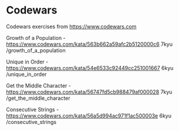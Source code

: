# Codewars
Codewars exercises from https://www.codewars.com

Growth of a Population - https://www.codewars.com/kata/563b662a59afc2b5120000c6
7kyu
/growth_of_a_population

Unique in Order - https://www.codewars.com/kata/54e6533c92449cc251001667
6kyu
/unique_in_order

Get the Middle Character - https://www.codewars.com/kata/56747fd5cb988479af000028
7kyu
/get_the_middle_character

Consecutive Strings - https://www.codewars.com/kata/56a5d994ac971f1ac500003e
6kyu
/consecutive_strings

